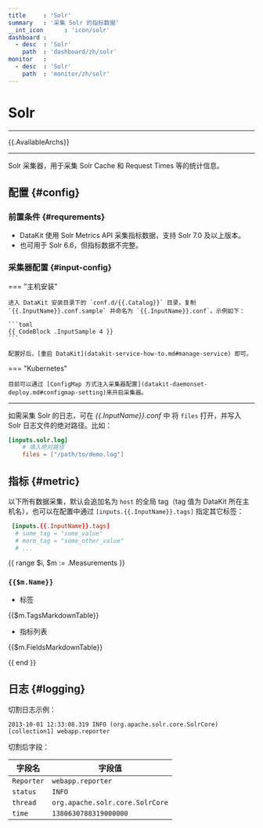 ```yaml
---
title     : 'Solr'
summary   : '采集 Solr 的指标数据'
__int_icon      : 'icon/solr'
dashboard :
  - desc  : 'Solr'
    path  : 'dashboard/zh/solr'
monitor   :
  - desc  : 'Solr'
    path  : 'monitor/zh/solr'
---
```


<!-- markdownlint-disable MD025 -->
# Solr
<!-- markdownlint-enable -->

---

{{.AvailableArchs}}

---

Solr 采集器，用于采集 Solr Cache 和 Request Times 等的统计信息。

## 配置 {#config}

### 前置条件 {#requrements}

- DataKit 使用 Solr Metrics API 采集指标数据，支持 Solr 7.0 及以上版本。
- 也可用于 Solr 6.6，但指标数据不完整。

### 采集器配置 {#input-config}

<!-- markdownlint-disable MD046 -->
=== "主机安装"

    进入 DataKit 安装目录下的 `conf.d/{{.Catalog}}` 目录，复制 `{{.InputName}}.conf.sample` 并命名为 `{{.InputName}}.conf`。示例如下：
    
    ```toml
    {{ CodeBlock .InputSample 4 }}
    ```
    
    配置好后，[重启 DataKit](datakit-service-how-to.md#manage-service) 即可。

=== "Kubernetes"

    目前可以通过 [ConfigMap 方式注入采集器配置](datakit-daemonset-deploy.md#configmap-setting)来开启采集器。
<!-- markdownlint-enable -->

---

如需采集 Solr 的日志，可在 *{{.InputName}}.conf* 中 将 `files` 打开，并写入 Solr 日志文件的绝对路径。比如：

```toml
[inputs.solr.log]
    # 填入绝对路径
    files = ["/path/to/demo.log"]
```

## 指标 {#metric}

以下所有数据采集，默认会追加名为 `host` 的全局 tag（tag 值为 DataKit 所在主机名），也可以在配置中通过 `[inputs.{{.InputName}}.tags]` 指定其它标签：

``` toml
 [inputs.{{.InputName}}.tags]
  # some_tag = "some_value"
  # more_tag = "some_other_value"
  # ...
```

{{ range $i, $m := .Measurements }}

### `{{$m.Name}}`

- 标签

{{$m.TagsMarkdownTable}}

- 指标列表

{{$m.FieldsMarkdownTable}}

{{ end }}

## 日志 {#logging}

切割日志示例：

```log
2013-10-01 12:33:08.319 INFO (org.apache.solr.core.SolrCore) [collection1] webapp.reporter
```

切割后字段：

| 字段名     | 字段值                          |
| --------   | -----------------------------   |
| `Reporter` | `webapp.reporter`               |
| `status`   | `INFO`                          |
| `thread`   | `org.apache.solr.core.SolrCore` |
| `time`     | `1380630788319000000`           |
